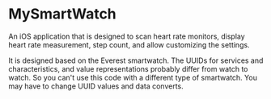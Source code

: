 # MySmartWatch

An iOS application that is designed to scan heart rate monitors, display heart rate measurement, step count, and allow customizing the settings. 

It is designed based on the Everest smartwatch. The UUIDs for services and characteristics, and value representations probably differ from watch to watch. So you can't use this code with a different type of smartwatch. You may have to change UUID values and data converts.
